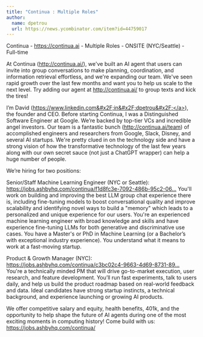 ```yaml
---
title: "Continua : Multiple Roles"
author:
  name: dpetrou
  url: https://news.ycombinator.com/item?id=44759017
---
```


<JobNavigation />

Continua - <a href="https:&#x2F;&#x2F;continua.ai" rel="nofollow">https:&#x2F;&#x2F;continua.ai</a> - Multiple Roles - ONSITE (NYC&#x2F;Seattle) - Full-time

At Continua (<a href="http:&#x2F;&#x2F;continua.ai&#x2F;" rel="nofollow">http:&#x2F;&#x2F;continua.ai&#x2F;</a>), we&#x27;ve built an AI agent that users can invite into group conversations to make planning, coordination, and information retrieval effortless, and we&#x27;re expanding our team. We&#x27;ve seen rapid growth over the last few months and want you to help us scale to the next level. Try adding our agent at <a href="http:&#x2F;&#x2F;continua.ai&#x2F;" rel="nofollow">http:&#x2F;&#x2F;continua.ai&#x2F;</a> to group texts and kick the tires!

I’m David (<a href="https:&#x2F;&#x2F;www.linkedin.com&#x2F;in&#x2F;dpetrou&#x2F;" rel="nofollow">https:&#x2F;&#x2F;www.linkedin.com&#x2F;in&#x2F;dpetrou&#x2F;</a>), the founder and CEO. Before starting Continua, I was a Distinguished Software Engineer at Google. We’re backed by top-tier VCs and incredible angel investors. Our team is a fantastic bunch (<a href="http:&#x2F;&#x2F;continua.ai&#x2F;team" rel="nofollow">http:&#x2F;&#x2F;continua.ai&#x2F;team</a>) of accomplished engineers and researchers from Google, Slack, Disney, and several AI startups. We&#x27;re pretty clued in on the technology side and have a strong vision of how the transformative technology of the last few years along with our own secret sauce (not just a ChatGPT wrapper) can help a huge number of people.

We’re hiring for two positions:

Senior&#x2F;Staff Machine Learning Engineer (NYC or Seattle): <a href="https:&#x2F;&#x2F;jobs.ashbyhq.com&#x2F;continua&#x2F;f1d8fc3e-7092-486b-95c2-0684a1de0af2" rel="nofollow">https:&#x2F;&#x2F;jobs.ashbyhq.com&#x2F;continua&#x2F;f1d8fc3e-7092-486b-95c2-06...</a>
You&#x27;ll work on building and improving the best LLM group chat experience there is, including fine-tuning models to boost conversational quality and improve scalability and identifying novel ways to build a &quot;memory&quot; which leads to a personalized and unique experience for our users. You&#x27;re an experienced machine learning engineer with broad knowledge and skills and have experience fine-tuning LLMs for both generative and discriminative use cases. You have a Master&#x27;s or PhD in Machine Learning (or a Bachelor’s with exceptional industry experience). You understand what it means to work at a fast-moving startup.

Product &amp; Growth Manager (NYC): <a href="https:&#x2F;&#x2F;jobs.ashbyhq.com&#x2F;continua&#x2F;c3bc02c4-9663-4d69-8731-89f045715986" rel="nofollow">https:&#x2F;&#x2F;jobs.ashbyhq.com&#x2F;continua&#x2F;c3bc02c4-9663-4d69-8731-89...</a>
You&#x27;re a technically minded PM that will drive go-to-market execution, user research, and feature development. You’ll run fast experiments, talk to users daily, and help us build the product roadmap based on real-world feedback and data. Ideal candidates have strong startup instincts, a technical background, and experience launching or growing AI products.

We offer competitive salary and equity, health benefits, 401k, and the opportunity to help shape the future of AI agents during one of the most exciting moments in computing history! Come build with us: <a href="https:&#x2F;&#x2F;jobs.ashbyhq.com&#x2F;continua&#x2F;" rel="nofollow">https:&#x2F;&#x2F;jobs.ashbyhq.com&#x2F;continua&#x2F;</a>
<JobApplication />
